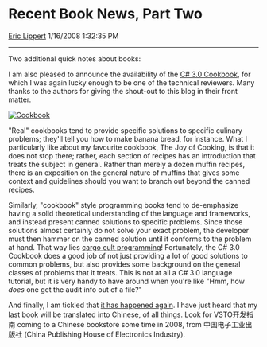 <div id="page">

# Recent Book News, Part Two

[Eric Lippert](https://social.msdn.microsoft.com/profile/Eric%20Lippert) 1/16/2008 1:32:35 PM

-----

<div id="content">

<div class="mine">

Two additional quick notes about books:

I am also pleased to announce the availability of the [C\# 3.0 Cookbook](http://www.oreilly.com/catalog/9780596516109/), for which I was again lucky enough to be one of the technical reviewers. Many thanks to the authors for giving the shout-out to this blog in their front matter.

[![Cookbook](https://msdnshared.blob.core.windows.net/media/TNBlogsFS/BlogFileStorage/blogs_msdn/ericlippert/WindowsLiveWriter/RecentBookNewsPartTwo_943D/Cookbook_3.gif)](http://www.oreilly.com/catalog/9780596516109/)

"Real" cookbooks tend to provide specific solutions to specific culinary problems; they'll tell you how to make banana bread, for instance. What I particularly like about my favourite cookbook, <span class="underline">The Joy of Cooking</span>, is that it does not stop there; rather, each section of recipes has an introduction that treats the subject in general. Rather than merely a dozen muffin recipes, there is an exposition on the general nature of muffins that gives some context and guidelines should you want to branch out beyond the canned recipes.

Similarly, "cookbook" style programming books tend to de-emphasize having a solid theoretical understanding of the language and frameworks, and instead present canned solutions to specific problems. Since those solutions almost certainly do not solve your exact problem, the developer must then hammer on the canned solution until it conforms to the problem at hand. That way lies [cargo cult programming](http://blogs.msdn.com/ericlippert/archive/2004/03/01/syntax-semantics-micronesian-cults-and-novice-programmers.aspx)\! Fortunately, the C\# 3.0 Cookbook does a good job of not just providing a lot of good solutions to common problems, but also provides some background on the general classes of problems that it treats. This is not at all a C\# 3.0 language tutorial, but it is very handy to have around when you're like "Hmm, how *does* one get the audit info out of a file?"

And finally, I am tickled that [it has happened again](http://blogs.msdn.com/ericlippert/archive/2003/10/13/53204.aspx). I have just heard that my last book will be translated into Chinese, of all things. Look for <span class="underline">VSTO开发指南</span> coming to a Chinese bookstore some time in 2008, from 中国电子工业出版社 (China Publishing House of Electronics Industry).

</div>

</div>

</div>

